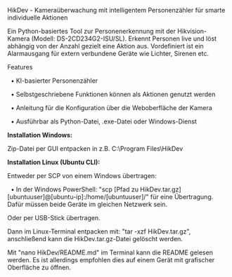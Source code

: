 HikDev - Kameraüberwachung mit intelligentem Personenzähler für smarte individuelle Aktionen



Ein Python-basiertes Tool zur Personenerkennung mit der Hikvision-Kamera (Modell: DS-2CD234G2-ISU/SL). Erkennt Personen live und löst abhängig von der Anzahl gezielt eine Aktion aus. Vordefiniert ist ein Alarmausgang für extern verbundene Geräte wie Lichter, Sirenen etc.



Features

 	•	KI-basierter Personenzähler

 	•	Selbstgeschriebene Funktionen können als Aktionen genutzt werden

 	•	Anleitung für die Konfiguration über die Weboberfläche der Kamera

 	•	Ausführbar als Python-Datei, .exe-Datei oder Windows-Dienst





**Installation Windows:**



Zip-Datei per GUI entpacken in z.B. C:\\Program Files\\HikDev





**Installation Linux (Ubuntu CLI):**



Entweder per SCP von einem Windows übertragen:

 	•	In der Windows PowerShell: "scp \[Pfad zu HikDev.tar.gz] \[ubuntuuser]@\[ubuntu-ip]:/home/\[ubuntuuser]/" für eine Übertragung. Dafür müssen beide Geräte im gleichen Netzwerk sein.



Oder per USB-Stick übertragen.



Dann im Linux-Terminal entpacken mit: "tar -xzf HikDev.tar.gz", anschließend kann die HikDev.tar.gz-Datei gelöscht werden.



Mit "nano HikDev/README.md" im Terminal kann die README gelesen werden. Es ist allerdings empfohlen dies auf einem Gerät mit grafischer Oberfläche zu öffnen.

